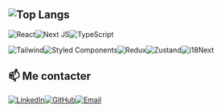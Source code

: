 ## ![Top Langs](https://github-readme-stats.vercel.app/api/top-langs/?username=lesimpleliott&layout=compact&theme=dark)

![React](https://img.shields.io/badge/React-20232A?style=for-the-badge&logo=react&logoColor=61DAFB)![Next JS](https://img.shields.io/badge/Next.js-000000?style=for-the-badge&logo=nextdotjs&logoColor=white)![TypeScript](https://img.shields.io/badge/TypeScript-007ACC?style=for-the-badge&logo=typescript&logoColor=white)

![Tailwind](https://img.shields.io/badge/Tailwind%20CSS-38B2AC?style=for-the-badge&logo=tailwindcss&logoColor=white)![Styled Components](https://img.shields.io/badge/Styled%20Components-DB7093?style=for-the-badge&logo=styledcomponents&logoColor=white)![Redux](https://img.shields.io/badge/Redux-764ABC?style=for-the-badge&logo=redux&logoColor=white)![Zustand](https://img.shields.io/badge/Zustand-000000?style=for-the-badge&logo=javascript&logoColor=white)![i18Next](https://img.shields.io/badge/i18Next-007ACC?style=for-the-badge&logo=javascript&logoColor=white)

## 📫 Me contacter

[![LinkedIn](https://img.shields.io/badge/LinkedIn-0A66C2?style=for-the-badge&logo=linkedin&logoColor=white)](https://www.linkedin.com/in/lesimpleliott/)[![GitHub](https://img.shields.io/badge/GitHub-181717?style=for-the-badge&logo=github&logoColor=white)](https://github.com/lesimpleliott)[![Email](https://img.shields.io/badge/Email-D14836?style=for-the-badge&logo=gmail&logoColor=white)](mailto:eliott@elegarage.fr)

